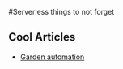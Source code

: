 #Serverless things to not forget

## Cool Articles

* [Garden automation](https://serverless.zone/serverless-architectures-9e23af71097a#.uwva3u22m)
